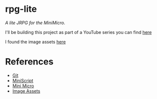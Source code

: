 # rpg-lite
_A lite JRPG for the MiniMicro._

I'll be building this project as part of a YouTube series you can find [here](https://www.youtube.com/watch?v=TpLEdZgBE0g&list=PLsC0KLtToCh1xjv_ofFzHxGoJ8NPX4mCy)

I found the image assets [here](https://opengameart.org/content/dawnlike-16x16-universal-rogue-like-tileset-v181)

# References

- [Git](https://github.com/treytomes/rpg-lite)
- [MiniScript](https://miniscript.org/)
- [Mini Micro](https://miniscript.org/MiniMicro/)
- [Image Assets](https://opengameart.org/content/dawnlike-16x16-universal-rogue-like-tileset-v181)